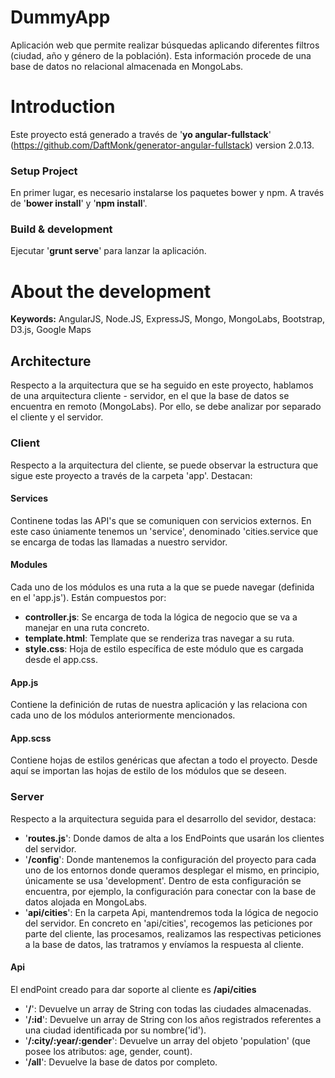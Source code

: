 # DummyApp #

Aplicación web que permite realizar búsquedas aplicando diferentes filtros (ciudad, año y género de la población).
Esta información procede de una base de datos no relacional almacenada en MongoLabs.

# Introduction

Este proyecto está generado a través de '**yo angular-fullstack**' (https://github.com/DaftMonk/generator-angular-fullstack) version 2.0.13.


### Setup Project

En primer lugar, es necesario instalarse los paquetes bower y npm. A través de '**bower install**' y '**npm install**'.

### Build & development

Ejecutar '**grunt serve**' para lanzar la aplicación.


# About the development

**Keywords:** AngularJS, Node.JS, ExpressJS, Mongo, MongoLabs, Bootstrap, D3.js, Google Maps

## Architecture
Respecto a la arquitectura que se ha seguido en este proyecto, hablamos de una arquitectura cliente - servidor, en el que la base de datos se encuentra en remoto (MongoLabs).
Por ello, se debe analizar por separado el cliente y  el servidor.

### Client
Respecto a la arquitectura del cliente, se puede observar la estructura que sigue este proyecto a través de la carpeta 'app'. Destacan:

#### Services
Continene todas las API's que se comuniquen con servicios externos. En este caso úniamente tenemos un 'service', denominado 'cities.service que se encarga de todas las llamadas a nuestro servidor.

#### Modules
Cada uno de los módulos es una ruta a la que se puede navegar (definida en el 'app.js'). Están compuestos por:

* **controller.js**: Se encarga de toda la lógica de negocio que se va a manejar en una ruta concreto.
* **template.html**: Template que se renderiza tras navegar a su ruta.
* **style.css**: Hoja de estilo específica de este módulo que es cargada desde el app.css.

#### App.js
Contiene la definición de rutas de nuestra aplicación y las relaciona con cada uno de los módulos anteriormente mencionados.

#### App.scss
Contiene hojas de estilos genéricas que afectan a todo el proyecto.
Desde aquí se importan las hojas de estilo de los módulos que se deseen.

### Server
Respecto a la arquitectura seguida para el desarrollo del sevidor, destaca:
* '**routes.js**': Donde damos de alta a los EndPoints que usarán los clientes del servidor.
* '**/config**': Donde mantenemos la configuración del proyecto para cada uno de los entornos donde queramos desplegar el mismo, en principio, únicamente se usa 'development'. Dentro de esta configuración se encuentra, por ejemplo, la configuración para conectar con la base de datos alojada en MongoLabs.
* '**api/cities**': En la carpeta Api, mantendremos toda la lógica de negocio del servidor. En concreto en 'api/cities', recogemos las peticiones por parte del cliente, las procesamos, realizamos las respectivas peticiones a la base de datos, las tratramos y envíamos la respuesta al cliente.

#### Api
El endPoint creado para dar soporte al cliente es **/api/cities**

* '**/**': Devuelve un array de String con todas las ciudades almacenadas.
* '**/:id**': Devuelve un array de String con los años registrados referentes a una ciudad identificada por su nombre('id').
* '**/:city/:year/:gender**': Devuelve un array del objeto 'population' (que posee los atributos: age, gender, count).
* '**/all**': Devuelve la base de datos por completo.
